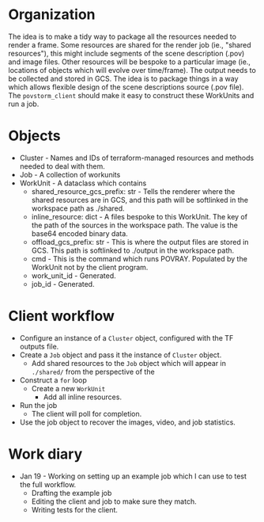 
# Organization

The idea is to make a tidy way to package all the resources needed to render a frame. Some resources are shared for the render job (ie., "shared resources"), this might include segments of the scene description (.pov) and image files. Other resources will be bespoke to a particular image (ie., locations of objects which will evolve over time/frame). The output needs to be collected and stored in GCS. The idea is to package things in a way which allows flexible design of the scene descriptions source (.pov file).  The `povstorm_client` should make it easy to construct these WorkUnits and run a job.


# Objects

* Cluster - Names and IDs of terraform-managed resources and methods needed to deal with them.
* Job - A collection of workunits
* WorkUnit - A dataclass which contains
    * shared_resource_gcs_prefix: str - Tells the renderer where the shared resources are in GCS, and this path will be softlinked in the workspace path as ./shared.
    * inline_resource: dict - A files bespoke to this WorkUnit. The key of the path of the sources in the workspace path. The value is the base64 encoded binary data.
    * offload_gcs_prefix: str - This is where the output files are stored in GCS. This path is softlinked to ./output in the workspace path.
    * cmd - This is the command which runs POVRAY. Populated by the WorkUnit not by the client program.
    * work_unit_id - Generated.
    * job_id - Generated.


# Client workflow

* Configure an instance of a `Cluster` object, configured with the TF outputs file.
* Create a `Job` object and pass it the instance of `Cluster` object.
    * Add shared resources to the `Job` object which will appear in `./shared/` from the perspective of the 
* Construct a `for` loop
    * Create a new `WorkUnit`
        * Add all inline resources.
* Run the job
    * The client will poll for completion.
* Use the job object to recover the images, video, and job statistics. 




# Work diary

* Jan 19 - Working on setting up an example job which I can use to test the full workflow.
    * Drafting the example job
    * Editing the client and job to make sure they match.
    * Writing tests for the client.